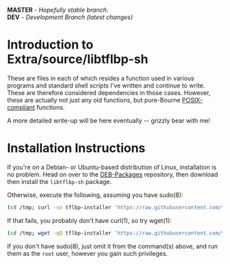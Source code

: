 **MASTER** - _Hopefully stable branch._\
**DEV** - _Development Branch (latest changes)_

# Introduction to Extra/source/libtflbp-sh

These are files in each of which resides a function used in various programs and standard shell scripts I've written and continue to write. These are therefore considered dependencies in those cases. However, these are actually not just any old functions, but pure-Bourne [POSIX-compliant](https://en.wikipedia.org/wiki/POSIX) functions.

A more detailed write-up will be here eventually -- grizzly bear with me!

# Installation Instructions

If you're on a Debian- or Ubuntu-based distribution of Linux, installation is no problem. Head on over to the [DEB-Packages](https://github.com/terminalforlife/DEB-Packages) repository, then download then install the `libtflbp-sh` package.

Otherwise, execute the following, assuming you have sudo(8):

```sh
(cd /tmp; curl -so tflbp-installer 'https://raw.githubusercontent.com/terminalforlife/Extra/master/source/libtflbp-sh/source/tflbp-installer' && sudo \sh tflbp-installer; rm tflbp-installer)
```

If that fails, you probably don't have curl(1), so try wget(1):

```sh
(cd /tmp; wget -qO tflbp-installer 'https://raw.githubusercontent.com/terminalforlife/Extra/master/source/libtflbp-sh/source/tflbp-installer' && sudo \sh tflbp-installer; rm tflbp-installer)
```

If you don't have sudo(8), just omit it from the command(s) above, and run them as the `root` user, however you gain such privileges.
